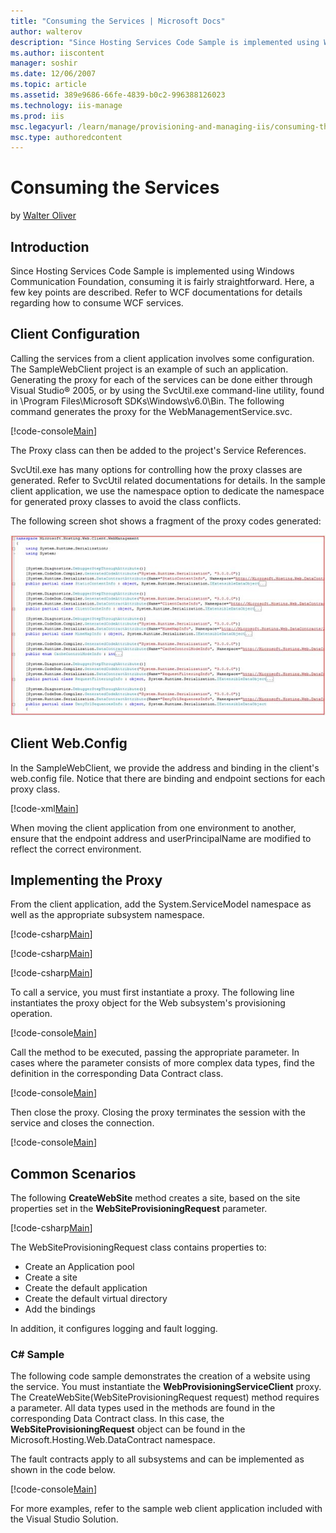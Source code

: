 ```yaml
---
title: "Consuming the Services | Microsoft Docs"
author: walterov
description: "Since Hosting Services Code Sample is implemented using Windows Communication Foundation, consuming it is fairly straightforward. Here, a few key points are..."
ms.author: iiscontent
manager: soshir
ms.date: 12/06/2007
ms.topic: article
ms.assetid: 389e9686-66fe-4839-b0c2-996388126023
ms.technology: iis-manage
ms.prod: iis
msc.legacyurl: /learn/manage/provisioning-and-managing-iis/consuming-the-services
msc.type: authoredcontent
---
```

Consuming the Services
====================
by [Walter Oliver](https://github.com/walterov)

## Introduction

Since Hosting Services Code Sample is implemented using Windows Communication Foundation, consuming it is fairly straightforward. Here, a few key points are described. Refer to WCF documentations for details regarding how to consume WCF services.

<a id="Client"></a>

## Client Configuration

Calling the services from a client application involves some configuration. The SampleWebClient project is an example of such an application. Generating the proxy for each of the services can be done either through Visual Studio® 2005, or by using the SvcUtil.exe command-line utility, found in \Program Files\Microsoft SDKs\Windows\v6.0\Bin. The following command generates the proxy for the WebManagementService.svc.


[!code-console[Main](consuming-the-services/samples/sample1.cmd)]


The Proxy class can then be added to the project's Service References.

SvcUtil.exe has many options for controlling how the proxy classes are generated. Refer to SvcUtil related documentations for details. In the sample client application, we use the namespace option to dedicate the namespace for generated proxy classes to avoid the class conflicts.

The following screen shot shows a fragment of the proxy codes generated:

[![](consuming-the-services/_static/image3.jpg)](consuming-the-services/_static/image1.jpg)

<a id="ClientWeb"></a>

## Client Web.Config

In the SampleWebClient, we provide the address and binding in the client's web.config file. Notice that there are binding and endpoint sections for each proxy class.

[!code-xml[Main](consuming-the-services/samples/sample2.xml)]

When moving the client application from one environment to another, ensure that the endpoint address and userPrincipalName are modified to reflect the correct environment.

<a id="Proxy"></a>

## Implementing the Proxy

From the client application, add the System.ServiceModel namespace as well as the appropriate subsystem namespace.


[!code-csharp[Main](consuming-the-services/samples/sample3.cs)]


[!code-csharp[Main](consuming-the-services/samples/sample4.cs)]


[!code-csharp[Main](consuming-the-services/samples/sample5.cs)]


To call a service, you must first instantiate a proxy. The following line instantiates the proxy object for the Web subsystem's provisioning operation.


[!code-console[Main](consuming-the-services/samples/sample6.cmd)]
  

Call the method to be executed, passing the appropriate parameter. In cases where the parameter consists of more complex data types, find the definition in the corresponding Data Contract class.


[!code-console[Main](consuming-the-services/samples/sample7.cmd)]


Then close the proxy. Closing the proxy terminates the session with the service and closes the connection.


[!code-console[Main](consuming-the-services/samples/sample8.cmd)]

<a id="Common"></a>

## Common Scenarios

The following **CreateWebSite** method creates a site, based on the site properties set in the **WebSiteProvisioningRequest** parameter.

[!code-csharp[Main](consuming-the-services/samples/sample9.cs)]

The WebSiteProvisioningRequest class contains properties to:

- Create an Application pool
- Create a site
- Create the default application
- Create the default virtual directory
- Add the bindings

In addition, it configures logging and fault logging.

### C# Sample

The following code sample demonstrates the creation of a website using the service. You must instantiate the **WebProvisioningServiceClient** proxy. The CreateWebSite(WebSiteProvisioningRequest request) method requires a parameter. All data types used in the methods are found in the corresponding Data Contract class. In this case, the **WebSiteProvisioningRequest** object can be found in the Microsoft.Hosting.Web.DataContract namespace.

The fault contracts apply to all subsystems and can be implemented as shown in the code below.

[!code-console[Main](consuming-the-services/samples/sample10.cmd)]

For more examples, refer to the sample web client application included with the Visual Studio Solution. 